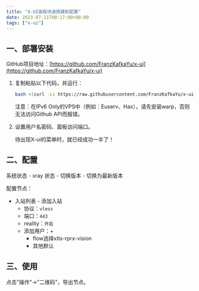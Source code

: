 ```yaml
---
title: "X-UI面板快速搭建和配置"
date: 2023-07-11T00:17:00+08:00
tags: ["x-ui"]
---
```


## 一、部署安装

GitHub项目地址：[https://github.com/FranzKafkaYu/x-ui](https://github.com/FranzKafkaYu/x-ui)

1. 复制粘贴以下代码，并运行：

    ```bash
    bash <(curl -Ls https://raw.githubusercontent.com/FranzKafkaYu/x-ui/master/install.sh)
    ```

   注意：在IPv6 Only的VPS中（例如：Euserv、Hax），请先安装warp，否则无法访问Github API而报错。

2. 设置用户名密码、面板访问端口。

   待出现X-ui的菜单时，就已经成功一半了！

## 二、配置

系统状态 - xray 状态 - 切换版本 - 切换为最新版本

配置节点：

- 入站列表 - 添加入站
  - 协议：`vless`
  - 端口：`443`
  - reality：`开启`
  - 添加用户：+
    - flow选择xtls-rprx-vision
    - 其他默认

## 三、使用

点击"操作"→"二维码"，导出节点。
